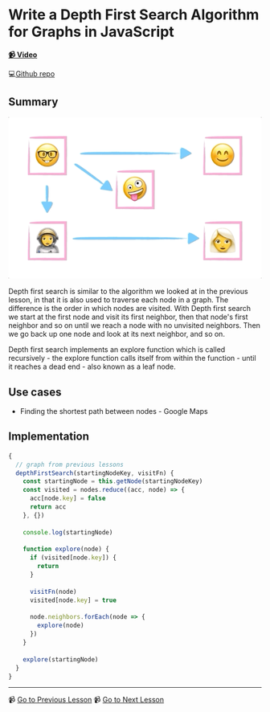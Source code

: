 # Write a Depth First Search Algorithm for Graphs in JavaScript

**[📹 Video](https://egghead.io/lessons/javascript-write-a-depth-first-search-algorithm-for-graphs-in-javascript)**

💻[Github repo](https://github.com/kyleshevlin/intro-to-data-structures-and-algorithms/blob/master/graphs/depthFirstSearch.js)

## Summary

![Depth first search algorithm](../assets/Depth-First-Search.gif)

Depth first search is similar to the algorithm we looked at in the previous lesson, in that it is also used to traverse each node in a graph. The difference is the order in which nodes are visited. With Depth first search we start at the first node and visit its first neighbor, then that node's first neighbor and so on until we reach a node with no unvisited neighbors. Then we go back up one node and look at its next neighbor, and so on.

Depth first search implements an explore function which is called recursively - the explore function calls itself from within the function - until it reaches a dead end - also known as a leaf node.

## Use cases

- Finding the shortest path between nodes - Google Maps

## Implementation

```js
{
  // graph from previous lessons
  depthFirstSearch(startingNodeKey, visitFn) {
    const startingNode = this.getNode(startingNodeKey)
    const visited = nodes.reduce((acc, node) => {
      acc[node.key] = false
      return acc
    }, {})

    console.log(startingNode)

    function explore(node) {
      if (visited[node.key]) {
        return
      }

      visitFn(node)
      visited[node.key] = true

      node.neighbors.forEach(node => {
        explore(node)
      })
    }

    explore(startingNode)
  }
}
```

---

📹 [Go to Previous Lesson](https://egghead.io/lessons/javascript-breadth-first-javascript-search-algorithm-for-graphs)
📹 [Go to Next Lesson](https://egghead.io/lessons/javascript-tree-data-structure-in-javascript)
